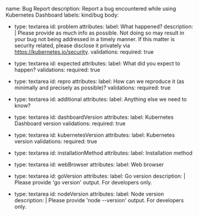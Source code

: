 name: Bug Report
description: Report a bug encountered while using Kubernetes Dashboard
labels: kind/bug
body:
- type: textarea
  id: problem
  attributes:
  label: What happened?
  description: |
  Please provide as much info as possible. Not doing so may result in your bug not being addressed in a timely manner.
  If this matter is security related, please disclose it privately via https://kubernetes.io/security.
  validations:
  required: true

- type: textarea
  id: expected
  attributes:
  label: What did you expect to happen?
  validations:
  required: true

- type: textarea
  id: repro
  attributes:
  label: How can we reproduce it (as minimally and precisely as possible)?
  validations:
  required: true

- type: textarea
  id: additional
  attributes:
  label: Anything else we need to know?

- type: textarea
  id: dashboardVersion
  attributes:
  label: Kubernetes Dashboard version
  validations:
  required: true

- type: textarea
  id: kubernetesVersion
  attributes:
  label: Kubernetes version
  validations:
  required: true

- type: textarea
  id: installationMethod
  attributes:
  label: Installation method

- type: textarea
  id: webBrowser
  attributes:
  label: Web browser

- type: textarea
  id: goVersion
  attributes:
  label: Go version
  description: |
  Please provide 'go version' output. For developers only.

- type: textarea
  id: nodeVersion
  attributes:
  label: Node version
  description: |
  Please provide 'node --version' output. For developers only.

